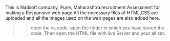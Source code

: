 This is Nadsoft company, Pune, Maharashtra recruitment Assessment for making a Responsive web page
All the necessary files of HTML,CSS are uploaded and all the images used on the web pages are also added here.
>> open the vs code.
>> open the folder in which you have stored the code.
>> Then open the HTML file with live Server and your all set.
